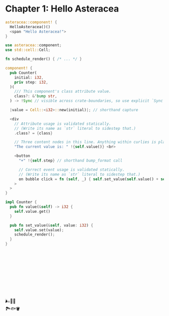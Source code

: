 # Chapter 1: Hello Asteracea

```rust asteracea=HelloAsteracea
asteracea::component! {
  HelloAsteracea()()
  <span "Hello Asteracea!">
}
```

```rust asteracea=Counter asteracea::new=.initial(0).step(1) asteracea::render=.class("counter-class")
use asteracea::component;
use std::cell::Cell;

fn schedule_render() { /* ... */ }

component! {
  pub Counter(
    initial: i32,
    priv step: i32,
  )(
    /// This component's class attribute value.
    class?: &'bump str,
  ) -> !Sync // visible across crate-boundaries, so use explicit `Sync`ness

  |value = Cell::<i32>::new(initial)|; // shorthand capture

  <div
    // Attribute usage is validated statically.
    // (Write its name as `str` literal to sidestep that.)
    .class? = {class}

    // Three content nodes in this line. Anything within curlies is plain Rust.
    "The current value is: " !{self.value()} <br>

    <button
      "+" !{self.step} // shorthand bump_format call

      // Correct event usage is validated statically.
      // (Write its name as `str` literal to sidestep that.)
      on bubble click = fn (self, _) { self.set_value(self.value() + self.step); } // Inline handler.
    >
  >
}

impl Counter {
  pub fn value(&self) -> i32 {
    self.value.get()
  }

  pub fn set_value(&self, value: i32) {
    self.value.set(value);
    schedule_render();
  }
}
```

<!-- markdownlint-disable no-inline-html -->
<div class="subtlish">
<style>
.subtlish {
  height: 0px;
}
</style>
<br><br><br><br><br><br><br><br>

🌬️🍃🌄  
🏞️🐟🪣
</div>
<!-- markdownlint-enable no-inline-html -->
